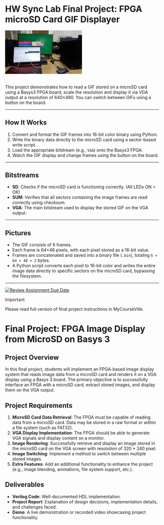 # HW Sync Lab Final Project: FPGA microSD Card GIF Displayer

<img alt="Preview" title="Preview" src="preview.gif" width="50%"/> 
<br> <br>

This project demonstrates how to read a GIF stored on a microSD card using a Basys3 FPGA board, scale the resolution and display it via VGA output at a resolution of 640×480. You can switch between GIFs using a button on the board.

---

## How It Works

1. Convert and format the GIF frames into 16-bit color binary using Python.
2. Write the binary data directly to the microSD card using a sector-based write script.
3. Load the appropriate bitstream (e.g., `VGA`) onto the Basys3 FPGA.
4. Watch the GIF display and change frames using the button on the board.

---

## Bitstreams

* **SD**: Checks if the microSD card is functioning correctly. (All LEDs ON = OK)
* **SUM**: Verifies that all sectors containing the image frames are read correctly using checksum.
* **VGA**: The main bitstream used to display the stored GIF on the VGA output.

---

## Pictures

* The GIF consists of 6 frames.
* Each frame is 64×48 pixels, with each pixel stored as a 16-bit value.
* Frames are concatenated and saved into a binary file (`.bin`), totaling `6 × 64 × 48 × 2` bytes.
* A Python script converts each pixel to 16-bit color and writes the entire image data directly to specific sectors on the microSD card, bypassing the filesystem.

---










[![Review Assignment Due Date](https://classroom.github.com/assets/deadline-readme-button-22041afd0340ce965d47ae6ef1cefeee28c7c493a6346c4f15d667ab976d596c.svg)](https://classroom.github.com/a/tmSIHg3v)
> [!IMPORTANT]
> Please read full version of final project instructions in MyCourseVille.

# **Final Project: FPGA Image Display from MicroSD on Basys 3**

## **Project Overview**

In this final project, students will implement an FPGA-based image display system that reads image data from a microSD card and renders it on a VGA display using a Basys 3 board. The primary objective is to successfully interface an FPGA with a microSD card, extract stored images, and display them on the VGA output.

## **Project Requirements**

1. **MicroSD Card Data Retrieval**: The FPGA must be capable of reading data from a microSD card. Data may be stored in a raw format or within a file system (such as FAT32).  
2. **VGA Display Implementation**: The FPGA should be able to generate VGA signals and display content on a monitor.  
3. **Image Rendering**: Successfully retrieve and display an image stored in the microSD card on the VGA screen with resolution of 320 \* 240 pixel.  
4. **Image Switching**: Implement a method to switch between multiple stored images.  
5. **Extra Features**: Add an additional functionality to enhance the project (e.g., image blending, animations, file system support, etc.).

## **Deliverables**

* **Verilog Code**: Well-documented HDL implementation.  
* **Project Report**: Explanation of design decisions, implementation details, and challenges faced.  
* **Demo**: A live demonstration or recorded video showcasing project functionality.
